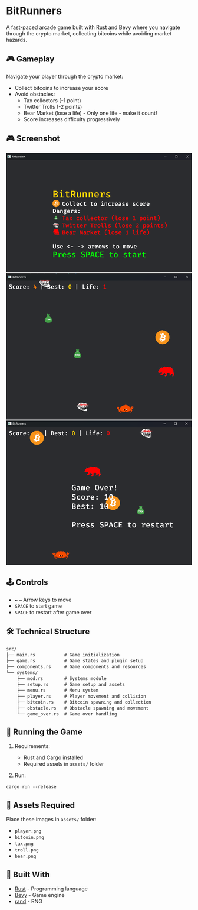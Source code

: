  # BitRunners

A fast-paced arcade game built with Rust and Bevy where you navigate through the crypto market, collecting bitcoins while avoiding market hazards.

 ## 🎮 Gameplay

Navigate your player through the crypto market:
- Collect bitcoins to increase your score
- Avoid obstacles:
  - Tax collectors (-1 point)
  - Twitter Trolls (-2 points)
  - Bear Market (lose a life) - Only one life - make it count!
  - Score increases difficulty progressively
## 🎮 Screenshot
 
 ![BitRunners Gameplay](bitrunners1.png)
 ![BitRunners Gameplay](bitrunners2.png)
 ![BitRunners Gameplay](bitrunners3.png)
 
 ## 🕹️ Controls
 
 - `←` `→` Arrow keys to move
 - `SPACE` to start game
 - `SPACE` to restart after game over
 
 ## 🛠️ Technical Structure
 
 ```
 src/
 ├── main.rs           # Game initialization
 ├── game.rs           # Game states and plugin setup
 ├── components.rs     # Game components and resources
 └── systems/
     ├── mod.rs        # Systems module
     ├── setup.rs      # Game setup and assets
     ├── menu.rs       # Menu system
     ├── player.rs     # Player movement and collision
     ├── bitcoin.rs    # Bitcoin spawning and collection
     ├── obstacle.rs   # Obstacle spawning and movement
     └── game_over.rs  # Game over handling
 ```
 
 ## 🚀 Running the Game
 
 1. Requirements:
    - Rust and Cargo installed
    - Required assets in `assets/` folder
 
 2. Run:
 ```
 cargo run --release
 ```
 
 ## 🎨 Assets Required
 
 Place these images in `assets/` folder:
 - `player.png`
 - `bitcoin.png`
 - `tax.png`
 - `troll.png`
 - `bear.png`
 
 ## 🔧 Built With
 
 - [Rust](https://www.rust-lang.org/) - Programming language
 - [Bevy](https://bevyengine.org/) - Game engine
 - [rand](https://crates.io/crates/rand) - RNG
